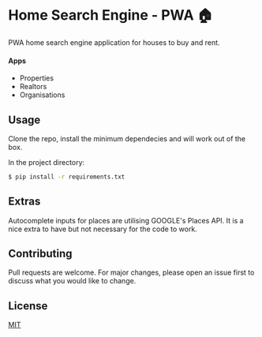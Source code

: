 # Home Search Engine - PWA 🏠

PWA home search engine application for houses to buy and rent. 

#### Apps
* Properties
* Realtors
* Organisations

## Usage 

Clone the repo, install the minimum dependecies and will work out of the box.

In the project directory:
```bash
$ pip install -r requirements.txt
```


## Extras

Autocomplete inputs for places are utilising GOOGLE's Places API. It is a nice extra to have but not necessary for the code to work.

## Contributing
Pull requests are welcome. For major changes, please open an issue first to discuss what you would like to change.

## License
[MIT](https://choosealicense.com/licenses/mit/)